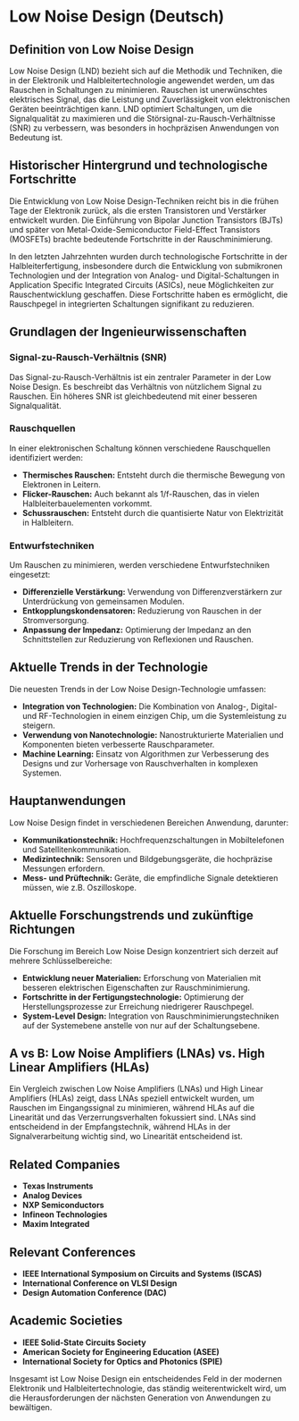 # Low Noise Design (Deutsch)

## Definition von Low Noise Design

Low Noise Design (LND) bezieht sich auf die Methodik und Techniken, die in der Elektronik und Halbleitertechnologie angewendet werden, um das Rauschen in Schaltungen zu minimieren. Rauschen ist unerwünschtes elektrisches Signal, das die Leistung und Zuverlässigkeit von elektronischen Geräten beeinträchtigen kann. LND optimiert Schaltungen, um die Signalqualität zu maximieren und die Störsignal-zu-Rausch-Verhältnisse (SNR) zu verbessern, was besonders in hochpräzisen Anwendungen von Bedeutung ist.

## Historischer Hintergrund und technologische Fortschritte

Die Entwicklung von Low Noise Design-Techniken reicht bis in die frühen Tage der Elektronik zurück, als die ersten Transistoren und Verstärker entwickelt wurden. Die Einführung von Bipolar Junction Transistors (BJTs) und später von Metal-Oxide-Semiconductor Field-Effect Transistors (MOSFETs) brachte bedeutende Fortschritte in der Rauschminimierung. 

In den letzten Jahrzehnten wurden durch technologische Fortschritte in der Halbleiterfertigung, insbesondere durch die Entwicklung von submikronen Technologien und der Integration von Analog- und Digital-Schaltungen in Application Specific Integrated Circuits (ASICs), neue Möglichkeiten zur Rauschentwicklung geschaffen. Diese Fortschritte haben es ermöglicht, die Rauschpegel in integrierten Schaltungen signifikant zu reduzieren.

## Grundlagen der Ingenieurwissenschaften

### Signal-zu-Rausch-Verhältnis (SNR)

Das Signal-zu-Rausch-Verhältnis ist ein zentraler Parameter in der Low Noise Design. Es beschreibt das Verhältnis von nützlichem Signal zu Rauschen. Ein höheres SNR ist gleichbedeutend mit einer besseren Signalqualität.

### Rauschquellen

In einer elektronischen Schaltung können verschiedene Rauschquellen identifiziert werden:

- **Thermisches Rauschen:** Entsteht durch die thermische Bewegung von Elektronen in Leitern.
- **Flicker-Rauschen:** Auch bekannt als 1/f-Rauschen, das in vielen Halbleiterbauelementen vorkommt.
- **Schussrauschen:** Entsteht durch die quantisierte Natur von Elektrizität in Halbleitern.

### Entwurfstechniken

Um Rauschen zu minimieren, werden verschiedene Entwurfstechniken eingesetzt:

- **Differenzielle Verstärkung:** Verwendung von Differenzverstärkern zur Unterdrückung von gemeinsamen Modulen.
- **Entkopplungskondensatoren:** Reduzierung von Rauschen in der Stromversorgung.
- **Anpassung der Impedanz:** Optimierung der Impedanz an den Schnittstellen zur Reduzierung von Reflexionen und Rauschen.

## Aktuelle Trends in der Technologie

Die neuesten Trends in der Low Noise Design-Technologie umfassen:

- **Integration von Technologien:** Die Kombination von Analog-, Digital- und RF-Technologien in einem einzigen Chip, um die Systemleistung zu steigern.
- **Verwendung von Nanotechnologie:** Nanostrukturierte Materialien und Komponenten bieten verbesserte Rauschparameter.
- **Machine Learning:** Einsatz von Algorithmen zur Verbesserung des Designs und zur Vorhersage von Rauschverhalten in komplexen Systemen.

## Hauptanwendungen

Low Noise Design findet in verschiedenen Bereichen Anwendung, darunter:

- **Kommunikationstechnik:** Hochfrequenzschaltungen in Mobiltelefonen und Satellitenkommunikation.
- **Medizintechnik:** Sensoren und Bildgebungsgeräte, die hochpräzise Messungen erfordern.
- **Mess- und Prüftechnik:** Geräte, die empfindliche Signale detektieren müssen, wie z.B. Oszilloskope.

## Aktuelle Forschungstrends und zukünftige Richtungen

Die Forschung im Bereich Low Noise Design konzentriert sich derzeit auf mehrere Schlüsselbereiche:

- **Entwicklung neuer Materialien:** Erforschung von Materialien mit besseren elektrischen Eigenschaften zur Rauschminimierung.
- **Fortschritte in der Fertigungstechnologie:** Optimierung der Herstellungsprozesse zur Erreichung niedrigerer Rauschpegel.
- **System-Level Design:** Integration von Rauschminimierungstechniken auf der Systemebene anstelle von nur auf der Schaltungsebene.

## A vs B: Low Noise Amplifiers (LNAs) vs. High Linear Amplifiers (HLAs)

Ein Vergleich zwischen Low Noise Amplifiers (LNAs) und High Linear Amplifiers (HLAs) zeigt, dass LNAs speziell entwickelt wurden, um Rauschen im Eingangssignal zu minimieren, während HLAs auf die Linearität und das Verzerrungsverhalten fokussiert sind. LNAs sind entscheidend in der Empfangstechnik, während HLAs in der Signalverarbeitung wichtig sind, wo Linearität entscheidend ist.

## Related Companies

- **Texas Instruments**
- **Analog Devices**
- **NXP Semiconductors**
- **Infineon Technologies**
- **Maxim Integrated**

## Relevant Conferences

- **IEEE International Symposium on Circuits and Systems (ISCAS)**
- **International Conference on VLSI Design**
- **Design Automation Conference (DAC)**

## Academic Societies

- **IEEE Solid-State Circuits Society**
- **American Society for Engineering Education (ASEE)**
- **International Society for Optics and Photonics (SPIE)**

Insgesamt ist Low Noise Design ein entscheidendes Feld in der modernen Elektronik und Halbleitertechnologie, das ständig weiterentwickelt wird, um die Herausforderungen der nächsten Generation von Anwendungen zu bewältigen.